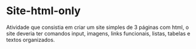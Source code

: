 # Site-html-only
Atividade que consistia em criar um site simples de 3 páginas com html, o site deveria ter comandos input, imagens, links funcionais, listas, tabelas e textos organizados.
